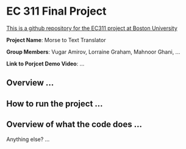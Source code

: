 # EC 311 Final Project

<ins>This is a github repository for the EC311 project at Boston University<ins>

**Project Name**: Morse to Text Translator

**Group Members**: Vugar Amirov, Lorraine Graham, Mahnoor Ghani, ...

**Link to Porjcet Demo Video**: ...

## Overview ...

## How to run the project ...

## Overview of what the code does ...

Anything else? ...
